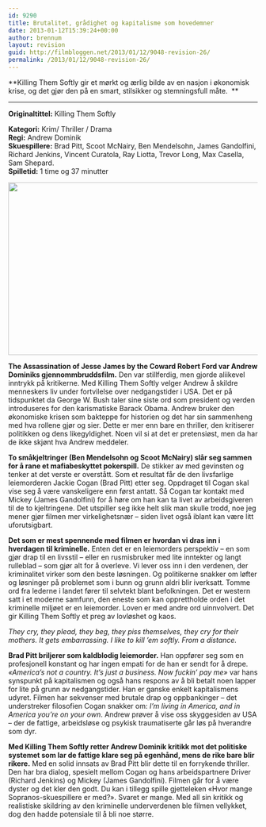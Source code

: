 ```yaml
---
id: 9290
title: Brutalitet, grådighet og kapitalisme som hovedemner
date: 2013-01-12T15:39:24+00:00
author: brennum
layout: revision
guid: http://filmbloggen.net/2013/01/12/9048-revision-26/
permalink: /2013/01/12/9048-revision-26/
---
```

**Killing Them Softly gir et mørkt og ærlig bilde av en nasjon i økonomisk krise, og det gjør den på en smart, stilsikker og stemningsfull måte.  **  
****

**<!--more-->Originaltittel:** Killing Them Softly

  
**Kategori:** Krim/ Thriller / Drama  
**Regi:** Andrew Dominik  
**Skuespillere:** Brad Pitt, Scoot McNairy, Ben Mendelsohn, James Gandolfini, Richard Jenkins, Vincent Curatola, Ray Liotta, Trevor Long, Max Casella, Sam Shepard.  
**Spilletid:** 1 time og 37 minutter

<a href="http://filmbloggen.net/?attachment_id=9079" rel="attachment wp-att-9079"><img class="alignnone size-large wp-image-9079" src="http://filmbloggen.net/wp-content/uploads//2013/01/Killing-them-softly-bilde-4-620x348.jpg" alt="" width="620" height="348" /></a>

**The Assassination of Jesse James by the Coward Robert Ford var Andrew Dominiks gjennommbruddsfilm.** Den var stillferdig, men gjorde aliikevel inntrykk på kritikerne. Med Killing Them Softly velger Andrew å skildre menneskers liv under fortvilelse over nedgangstider i USA. Det er på tidspunktet da George W. Bush taler sine siste ord som president og verden introduseres for den karismatiske Barack Obama. Andrew bruker den økonomiske krisen som bakteppe for historien og det har sin sammenheng med hva rollene gjør og sier. Dette er mer enn bare en thriller, den kritiserer politikken og dens likegyldighet. Noen vil si at det er pretensiøst, men da har de ikke skjønt hva Andrew meddeler.

**To småkjeltringer (Ben Mendelsohn og Scoot McNairy) slår seg sammen for å rane et mafiabeskyttet pokerspill.** De stikker av med gevinsten og tenker at det verste er overstått. Som et resultat får de den livsfarlige leiemorderen Jackie Cogan (Brad Pitt) etter seg. Oppdraget til Cogan skal vise seg å være vanskeligere enn først antatt. Så Cogan tar kontakt med Mickey (James Gandolfini) for å høre om han kan ta livet av arbeidsgiveren til de to kjeltringene. Det utspiller seg ikke helt slik man skulle trodd, noe jeg mener gjør filmen mer virkelighetsnær &#8211; siden livet også iblant kan være litt uforutsigbart.

**Det som er mest spennende med filmen er hvordan vi dras inn i hverdagen til kriminelle.** Enten det er en leiemorders perspektiv &#8211; en som gjør drap til en livsstil &#8211; eller en rusmisbruker med lite inntekter og langt rulleblad &#8211; som gjør alt for å overleve. Vi lever oss inn i den verdenen, der kriminalitet virker som den beste løsningen. Og politikerne snakker om løfter og løsninger på problemet som i bunn og grunn aldri blir iverksatt. Tomme ord fra lederne i landet fører til selvtekt blant befolkningen. Det er western satt i et moderne samfunn, den eneste som kan opprettholde orden i det kriminelle miljøet er en leiemorder. Loven er med andre ord uinnvolvert. Det gir Killing Them Softly et preg av lovløshet og kaos.

_They cry, they plead, they beg, they piss themselves, they cry for their mothers. It gets embarrassing. I like to kill &#8217;em softly. From a distance._

**Brad Pitt briljerer som kaldblodig leiemorder.** Han oppfører seg som en profesjonell konstant og har ingen empati for de han er sendt for å drepe. _&laquo;America&#8217;s not a country. It&#8217;s just a business. Now fuckin&#8217; pay me&raquo;_ var hans synspunkt på kapitalismen og også hans respons av å bli betalt noen lapper for lite på grunn av nedgangstider. Han er ganske enkelt kapitalismens udyret. Filmen har sekvenser med brutale drap og oppbankinger &#8211; det understreker filosofien Cogan snakker om: _I&#8217;m living in America, and in America you&#8217;re on your own_. Andrew prøver å vise oss skyggesiden av USA &#8211; der de fattige, arbeidsløse og psykisk traumatiserte går løs på hverandre som dyr.

**Med Killing Them Softly retter Andrew Dominik kritikk mot det politiske systemet som lar de fattige klare seg på egenhånd, mens de rike bare blir rikere.** Med en solid innsats av Brad Pitt blir dette til en forrykende thriller. Den har bra dialog, spesielt mellom Cogan og hans arbeidspartnere Driver (Richard Jenkins) og Mickey (James Gandolfini). Filmen går for å være dyster og det kler den godt. Du kan i tillegg spille gjetteleken &laquo;Hvor mange Sopranos-skuespillere er med?&raquo;. Svaret er mange. Med all sin kritikk og realistiske skildring av den kriminelle underverdenen ble filmen vellykket, dog den hadde potensiale til å bli noe større.

<div class="video-shortcode">
</div>

&nbsp;